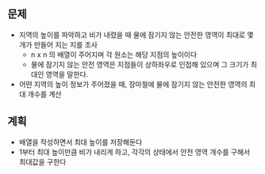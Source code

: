 ## 문제
- 지역의 높이를 파악하고 비가 내렸을 때 물에 잠기지 않는 안전한 영역이 최대로 몇 개가 만들어 지는 지를 조사
  - n x n 의 배열이 주어지며 각 원소는 해당 지점의 높이이다
  - 물에 잠기지 않는 안전 영역은 지점들이 상하좌우로 인접해 있으며 그 크기가 최대인 영역을 말한다.
- 어떤 지역의 높이 정보가 주어졌을 때, 장마철에 물에 잠기지 않는 안전한 영역의 최대 개수를 계산

## 계획 
- 배열을 작성하면서 최대 높이를 저장해둔다
- 1부터 최대 높이만큼 비가 내리게 하고, 각각의 상태에서 안전 영역 개수를 구해서 최대값을 구한다
